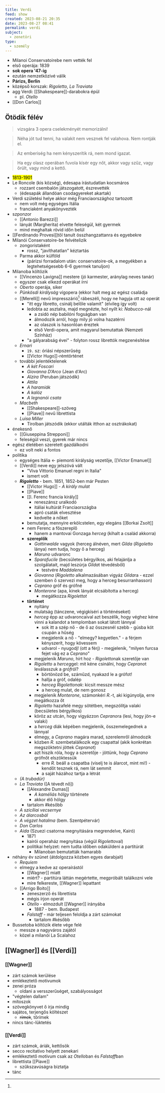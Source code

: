 ```yaml
---
title: Verdi
feed: show
created: 2023-08-21 20:35
date: 2023-08-27 08:41
permalink: verdi
subject:
  - zenetöri
type:
  - személy
---
```


- Milanoi Conservatoirebe nem vették fel
- első operája: 1839
- **sok opera '47-ig**
- ezután nemzetközivé válik
- **Párizs, Berlin**
- középső korszak: *Rigoletto*, *La Traviata*
- agg Verdi: [[Shakespeare]]-darabokra épül
	- pl. *Otello*
- [[Don Carlos]]

## Ötödik félév
> vizsgára 3 opera cselekményét memorizálni!

> Néha jót tud tenni, ha valakit nem vesznek fel valahova. Nem rontják el.

> Az emberiség ha nem kényszerítik rá, nem mond igazat.

> Ha egy olasz operában fuvola kísér egy nőt, akkor vagy szűz, vagy őrült, vagy mind a kettő.

- <mark>1813-1901</mark>
- Le Roncole (kis község), édesapa írástudatlan kocsmáros
	- rozzant csembalón játszogatott, észrevették
	- (édesapák állandóan csodagyereket akartak)
- Verdi születési helye akkor még Franciaországhoz tartozott
	- nem volt még egységes Itália
	- franciaként anyakönyvezték
- szponzor
	- [[Antonio Barezzi]]
	- lányát (Margherita) elvette feleségül, két gyermek
	- mind meghaltak rövid időn belül
- [[Ferdinando Provesi]]től tanult összhangzattanra és egyebekre
- Milanói Conservatoire-be felvételizik
	- zongoristaként
		- rossz, "javíthatatlan" kéztartás
	- Parma akkor külföld
		- (párizsi forradalom után: conservatoire-ok, a megyékben a legtehetségesebb 6-6 gyermek tanuljon)
- Milanoba költözik
	- [[Vincenzo Lavigna]] mestere (jó karmester, aránylag neves tanár)
	- egyszer csak elkezd operákat írni
	- *Oberto* operája, siker
	- *Pünkösdi királyság* vígopera (ekkor halt meg az egész családja
	- [[Merelli]] nevű impresszárió[^1] rábeszéli, hogy ne hagyja ott az operát
		- "itt egy libretto, csinálj belőle valamit" (elvileg így volt)
		- ledobta az asztalra, majd megnézte, hol nyílt ki: *Nabucco*-nál
			- a zsidó nép babilóni fogságban van
			- álmodozik arról, hogy mily jó volna hazatérni
			- az olaszok is hasonlóan éreztek
			- első Verdi-opera, amit magyarul bemutattak (Nemzeti Színház)
		- "a gályarabság évei" - folyton rossz librettók megzenésítése
	- *Ernari*
		- `19.` sz: óriási népszerűség
		- [[Victor Hugo]]-rémtörténet
	- további jelentéktelenek
		- *A két Foscari*
		- *Giovanna D’Arco* (Jean d'Arc)
		- *Alzira* (Peruban játszódik)
		- *Attila*
		- *A haramiák*
		- *A kalóz*
		- *A legnanói csata*
	- *Macbeth*
		- [[Shakespeare]]-szöveg
		- [[Piave]] nevű librettista
	- *Luisa Miller*
		- Tirolban játszódik (ekkor utálták itthon az osztrákokat)
- énekesnő
	- [[Giuseppina Strepponi]]
	- feleségül veszi, gyerek már nincs
- egész életében szeretett gazdálkodni
	- ez volt neki a fontos
- politika
	- egységes Itália <- piemonti királyság vezetője, [[Victor Emanuel]]
	- [[Verdi]] neve egy jelszóvá vált
		- "Viva Vittorio Emanuel regni in Italia"
		- ismert volt
	- ***Rigoletto*** - bem. 1851, 1852-ben már Pesten
		- [[Victor Hugo]] - *A király mulat*
		- [[Piave]]
		- [[I. Ferenc francia király]]
			- reneszánsz uralkodó
			- itáliai kultúrát Franciaországba
			- apró csaták elvesztése
			- kedvelte a nőket
		- bemutatja, mennyire erkölcstelen, egy elegáns [[Borkai Zsolt]]
		- nem Ferenc a főszereplő
			- hanem a mantovai Gonzaga *herceg* (kihalt a család akkorra)
		- **szereplők**
			- *Gottinwalde* vagyok (herceg álnéven, mert *Gilda* (*Rigoletto* lánya) nem tudja, hogy ő a herceg)
			- *Maruno* udvaronc
			- *Sparafucile* (becsületes bérgyilkos, aki felajánlja a szolgálatait, majd leszúrja *Gilda*t tévedésből)
				- testvére *Maddalena*
			- *Giovanna* (*Rigoletto* alkalmazásában vigyáz *Gilda*ra - ezzel szemben ő szervezi meg, hogy a herceg besurranhasson)
			- *Ceprano* gróf és grófné
			- *Monterone* (apa, kinek lányát elcsábította a herceg)
				- megátkozza *Rigolettot*
		- **történet**
			- nyitány
			- mulatság (tánczene, végigkíséri a történéseket)
			- *herceg* épp az udvaroncaival azt beszélik, hogy véghez kéne vinni a kalandot a templomban sokat látott lánnyal
				- sok itt a szép nő - de ő az összesnél szebb - gúsba köt csupán a hűség
				- megjelenik a nő - "elmegy? kegyetlen." - a férjem kényszerít, hogy kövessem
				- udvarol - nyugodj! (ott a férj) - megjelenik, "milyen furcsa fejet vág ez a *Ceprano*"
			- megjelenik *Maruno*, hírt hoz - *Rigoletto*nak szeretője van
			- *Rigoletto* a *herceg*gel: mit kéne csinálni, hogy *Ceprano*t leválasszuk a *gróf*ról?
				- börtönözd be, száműzd, nyakazd le a grófot!
				- hallja a gróf, odalép
				- *herceg* *Rigolettonak*: kicsit messze mész
				- a herceg mulat, de nem gonosz
			- megjelenik *Monterone*, számonkéri *R.*-t, aki kigúnyolja, erre megátkozza őt
			- *Rigoletto* hazafelé megy sötétben, megszólítja valaki (becsületes bérgyilkos)
			- köröz az utcán, hogy vigyázzon *Ceprano*ra (lesi, hogy jön-e valaki)
			- a *herceg* diák képében megjelenik, összemelegednek a lánnyal
			- elmegy, a *Ceprano* magára marad, szerelemről álmodozik
			- közben *R.* szembetalálkozik egy csapattal (akik konkrétan megszöktetni jöttek *Ceprano*t)
			- azt hiszik róla, hogy a szeretője - jöttünk, hogy *Ceprano* grófnőt elszöktessük
				- erre *R.* beáll a csapatba (viselj te is álarcot, mint mi!) - kendőt tesznek rá, nem lát semmit
				- a saját házához tartja a létrát
	- *(A trubadúr)*
	- *La Traviata* ([A tévedt nő])
		- [[Alexandre Dumas]]
			- *A kaméliás hölgy* története
			- akkor élő hölgy
		- tartalom #később 
	- *A szicíliai vecsernye*
	- *Az álarcosbál*
	- *A végzet hatalma* (bem. Szentpétervár)
	- *Don Carlos*
	- *Aida* (Szuezi csatorna megnyitására megrendelve, Kairó)
		- 1871
		- kairói operaház megnyitása (végül *Rigoletto*val)
		- politikai helyzet: nem tudta időben odaküldeni a partitúrát
			- Milanoban bemutatták hamarabb
- néhány év szünet (átdolgozza közben egyes darabjait)
	- *Requiem*
	- elmegy a kedve az operaírástól
		- [[Wagner]] miatt
		- miért? - partitúra láttán megértette, megpróbált találkozni vele
		- mire felkereste, [[Wagner]] lepattant
	- [[Arrigo Boito]]
		- zeneszerző és librettista
		- mégis írjon operát
		- *Otello* - elmozdult [[Wagner]] irányába
			- 1887 - bem. Budapest
		- *Falstaff* - már teljesen feloldja a zárt számokat
			- tartalom #később 
- Bussetoba költözik élete vége felé
	- messze a nagyváros zajától
	- közel a milanói La Scalahoz

## [[Wagner]] és [[Verdi]]
### [[Wagner]]
- zárt számok kerülése
- emlékeztető motívumok
- zenei próza
	- oldani a versszerűséget, szabályosságot
- "végtelen dallam"
- mítoszok
- szövegkönyvet ő írja mindig
- sajátos, terjengős költészet
	- ~~rímek~~, tőrímek
- nincs tánc-lüktetés
### [[Verdi]]
- zárt számok, áriák, kettősök
- secco recitativo helyett zenekari
- emlékeztető motívum csak az *Otello*ban és *Falstaff*ban
- librettista [[Piave]]
	- szűkszavúságra biztatja
- tánc

[^1]: 